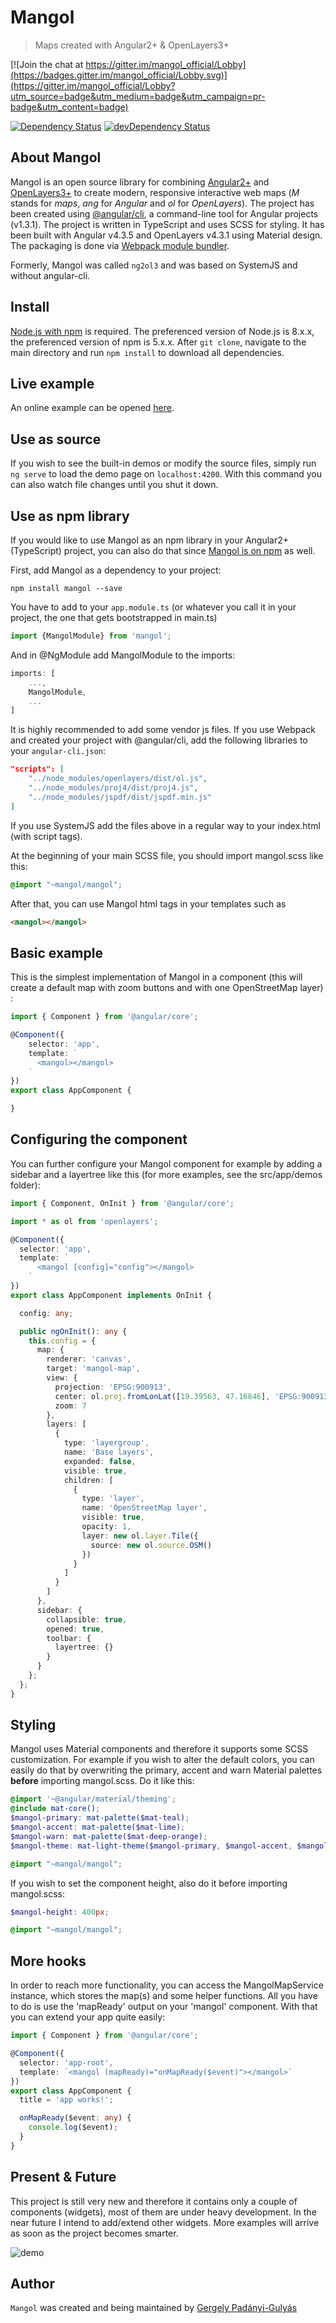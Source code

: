# Mangol
> Maps created with Angular2+ & OpenLayers3+

[![Join the chat at https://gitter.im/mangol_official/Lobby](https://badges.gitter.im/mangol_official/Lobby.svg)](https://gitter.im/mangol_official/Lobby?utm_source=badge&utm_medium=badge&utm_campaign=pr-badge&utm_content=badge)

[![Dependency Status](https://david-dm.org/fegyi001/mangol.svg)](https://david-dm.org/fegyi001/mangol)
[![devDependency Status](https://david-dm.org/fegyi001/mangol/dev-status.svg)](https://david-dm.org/fegyi001/mangol#info=devDependencies)

## About Mangol
Mangol is an open source library for combining [Angular2+](https://angular.io/) and [OpenLayers3+](https://openlayers.org/) to create modern, responsive interactive web maps (_M_ stands for _maps_, _ang_ for _Angular_ and _ol_ for _OpenLayers_). The project has been created using [@angular/cli](https://cli.angular.io/), a command-line tool for Angular projects (v1.3.1). The project is written in TypeScript and uses SCSS for styling. It has been built with Angular v4.3.5 and OpenLayers v4.3.1 using Material design. The packaging is done via [Webpack module bundler](https://webpack.github.io/).

Formerly, Mangol was called `ng2ol3` and was based on SystemJS and without angular-cli.

## Install
[Node.js with npm](https://nodejs.org/en/download/) is required. The preferenced version of Node.js is 8.x.x, the preferenced version of npm is 5.x.x. After `git clone`, navigate to the main directory and run ```npm install``` to download all dependencies.

## Live example
An online example can be opened [here](http://188.166.116.137/mangol).

## Use as source

If you wish to see the built-in demos or modify the source files, simply run ```ng serve``` to load the demo page on ```localhost:4200```. With this command you can also watch file changes until you shut it down. 

## Use as npm library

If you would like to use Mangol as an npm library in your Angular2+ (TypeScript) project, you can also do that since [Mangol is on npm](https://www.npmjs.com/package/mangol) as well.

First, add Mangol as a dependency to your project: 
```batch
npm install mangol --save 
```

You have to add to your `app.module.ts` (or whatever you call it in your project, the one that gets bootstrapped in main.ts) 

```typescript
import {MangolModule} from 'mangol';
```

And in @NgModule add MangolModule to the imports:

```typescript
imports: [
    ...,
    MangolModule,
    ...
]
```

It is highly recommended to add some vendor js files. If you use Webpack and created your project with @angular/cli, add the following libraries to your `angular-cli.json`:

```json
"scripts": [
    "../node_modules/openlayers/dist/ol.js",
    "../node_modules/proj4/dist/proj4.js",
    "../node_modules/jspdf/dist/jspdf.min.js"
]
```
If you use SystemJS add the files above in a regular way to your index.html (with script tags).

At the beginning of your main SCSS file, you should import mangol.scss like this:
```scss
@import "~mangol/mangol";
```

After that, you can use Mangol html tags in your templates such as
```html
<mangol></mangol>
``` 

## Basic example

This is the simplest implementation of Mangol in a component (this will create a default map with zoom buttons and with one OpenStreetMap layer) :
```typescript
import { Component } from '@angular/core';

@Component({
    selector: 'app',
    template: `
      <mangol></mangol>
    `
})
export class AppComponent {

}
```

## Configuring the component

You can further configure your Mangol component for example by adding a sidebar and a layertree like this (for more examples, see the src/app/demos folder):
```typescript
import { Component, OnInit } from '@angular/core';

import * as ol from 'openlayers';

@Component({
  selector: 'app',
  template: `
      <mangol [config]="config"></mangol>
    `
})
export class AppComponent implements OnInit {

  config: any;

  public ngOnInit(): any {
    this.config = {
      map: {
        renderer: 'canvas',
        target: 'mangol-map',
        view: {
          projection: 'EPSG:900913',
          center: ol.proj.fromLonLat([19.39563, 47.16846], 'EPSG:900913'),
          zoom: 7
        },
        layers: [
          {
            type: 'layergroup',
            name: 'Base layers',
            expanded: false,
            visible: true,
            children: [
              {
                type: 'layer',
                name: 'OpenStreetMap layer',
                visible: true,
                opacity: 1,
                layer: new ol.layer.Tile({
                  source: new ol.source.OSM()
                })
              }
            ]
          }
        ]
      },
      sidebar: {
        collapsible: true,
        opened: true,
        toolbar: {
          layertree: {}
        }
      }
    };
  };
}
```

## Styling
Mangol uses Material components and therefore it supports some SCSS customization. For example if you wish to alter the default colors, you can easily do that by overwriting the primary, accent and warn Material palettes <b>before</b> importing mangol.scss. Do it like this:
```scss
@import '~@angular/material/theming';
@include mat-core();
$mangol-primary: mat-palette($mat-teal);
$mangol-accent: mat-palette($mat-lime);
$mangol-warn: mat-palette($mat-deep-orange);
$mangol-theme: mat-light-theme($mangol-primary, $mangol-accent, $mangol-warn);

@import "~mangol/mangol";
```

If you wish to set the component height, also do it before importing mangol.scss:
```scss
$mangol-height: 400px;

@import "~mangol/mangol";
```

## More hooks

In order to reach more functionality, you can access the MangolMapService instance, which stores the map(s) and some helper functions. All you have to do is use the 'mapReady' output on your 'mangol' component. With that you can extend your app quite easily:

```typescript
import { Component } from '@angular/core';

@Component({
  selector: 'app-root',
  template: `<mangol (mapReady)="onMapReady($event)"></mangol>`
})
export class AppComponent {
  title = 'app works!';

  onMapReady($event: any) {
    console.log($event);
  }
}
```

## Present & Future
This project is still very new and therefore it contains only a couple of components (widgets), most of them are under heavy development. In the near future I intend to add/extend other widgets. More examples will arrive as soon as the project becomes smarter.

![demo](src/assets/img/screenshots/demo-map_20170403.png)

## Author
```Mangol``` was created and being maintained by [Gergely Padányi-Gulyás](http://gpadanyig.com)
